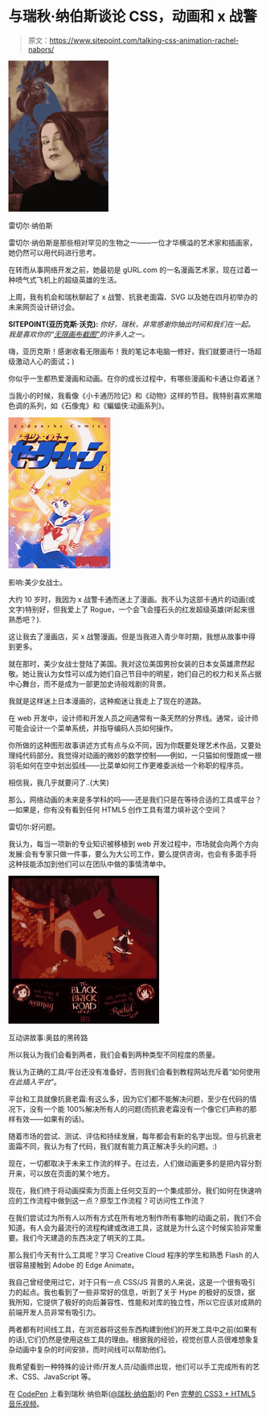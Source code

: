 # 与瑞秋·纳伯斯谈论 CSS，动画和 x 战警

> 原文：<https://www.sitepoint.com/talking-css-animation-rachel-nabors/>

![Rachel Nabors](img/0ee081fa3e56d0e142e2094764fb72de.png)

雷切尔·纳伯斯

雷切尔·纳伯斯是那些相对罕见的生物之一——一位才华横溢的艺术家和插画家，她仍然可以用代码进行思考。

在转而从事网络开发之前，她最初是 gURL.com 的一名漫画艺术家，现在过着一种喷气式飞机上的超级英雄的生活。

上周，我有机会和瑞秋聊起了 x 战警、抗衰老面霜、SVG 以及她在四月初举办的未来网页设计研讨会。

**SITEPOINT(亚历克斯·沃克):** *你好，瑞秋，非常感谢你抽出时间和我们在一起。我是喜欢你的“[无限画布截图”](https://www.youtube.com/watch?v=FlG3dDfZtoM#t=0 "Link to Episode 1 of the Infinite Canvas Screencast on Youtube.")的许多人之一。*

嗨，亚历克斯！感谢收看无限画布！我的笔记本电脑一修好，我们就要进行一场超级激动人心的面试；)

你似乎一生都热爱漫画和动画。在你的成长过程中，有哪些漫画和卡通让你着迷？

当我小的时候，我看像《小卡通历险记》和《动物》这样的节目。我特别喜欢黑暗色调的系列，如《石像鬼》和《蝙蝠侠:动画系列》。

[![Sailor Moon comic. Issue #1](img/ddd1da30074175901e84f4fa8ecb722a.png)](http://en.wikipedia.org/wiki/Sailor_Moon)

影响:美少女战士。

大约 10 岁时，我因为 x 战警卡通而迷上了漫画。我不认为这部卡通片的动画(或文字)特别好，但我爱上了 Rogue，一个会飞会撞石头的红发超级英雄(听起来很熟悉吧？).

这让我去了漫画店，买 x 战警漫画。但是当我进入青少年时期，我想从故事中得到更多。

就在那时，美少女战士登陆了美国。我对这位美国男扮女装的日本女英雄肃然起敬。她让我认为女性可以成为她们自己节目中的明星，她们自己的权力和关系占据中心舞台，而不是成为一部更加史诗般戏剧的背景。

我就是这样迷上日本漫画的，这种痴迷让我走上了现在的道路。

在 web 开发中，设计师和开发人员之间通常有一条天然的分界线。通常，设计师可能会设计一个菜单系统，并指导编码人员如何操作。

你所做的这种图形故事讲述方式有点与众不同，因为你既要处理艺术作品，又要处理纯代码部分。我觉得对动画的微妙的数学控制——例如，一只猫如何慢跑或一根羽毛如何在空中划出弧线——比菜单如何工作更难委派给一个称职的程序员。

相信我，我几乎就要问了..(大笑)

那么，网络动画的未来是多学科的吗——还是我们只是在等待合适的工具或平台？—如果是，你有没有看到任何 HTML5 创作工具有潜力填补这个空间？

雷切尔:好问题。

我认为，每当一项新的专业知识被移植到 web 开发过程中，市场就会向两个方向发展:会有专家只做一件事，要么为大公司工作，要么提供咨询，也会有多面手将这种技能添加到他们可以在团队中做的事情清单中。

[![The Black Brick Road of Oz](img/e754ff509fa6d9ebf545f2fc66bc4212.png)](http://codepen.io/rachelnabors/full/lqswg)

互动讲故事:奥兹的黑砖路

所以我认为我们会看到两者，我们会看到两种类型不同程度的质量。

我认为正确的工具/平台还没有准备好，否则我们会看到教程网站充斥着“如何使用*在此插入平台*”。

平台和工具就像抗衰老霜:有这么多，因为它们都不能解决问题，至少在代码的情况下，没有一个能 100%解决所有人的问题(而抗衰老霜没有一个像它们声称的那样有效——如果有的话)。

随着市场的尝试、测试、评估和持续发展，每年都会有新的名字出现。但与抗衰老面霜不同，我认为有了代码，我们就有能力真正解决手头的问题。:)

现在，一切都取决于未来工作流的样子。在过去，人们做动画更多的是把内容分割开来，可以放在页面的某个地方。

现在，我们终于将动画探索为页面上任何交互的一个集成部分。我们如何在快速响应的工作流程中做到这一点？原型工作流程？可访问性工作流？

在我们尝试过为所有人以所有方式在所有地方制作所有事物的动画之前，我们不会知道。有人会为最流行的流程构建或改进工具，这就是为什么这个时候实验非常重要。我们今天建造的东西决定了明天的工具。

那么我们今天有什么工具呢？学习 Creative Cloud 程序的学生和熟悉 Flash 的人很容易接触到 Adobe 的 Edge Animate。

我自己曾经使用过它，对于只有一点 CSS/JS 背景的人来说，这是一个很有吸引力的起点。我也看到了一些非常好的信息，听到了关于 Hype 的极好的反馈，据我所知，它提供了极好的向后兼容性、性能和对库的独立性，所以它应该对成熟的前端开发人员非常有吸引力。

两者都有时间线工具，在浏览器将这些东西构建到他们的开发工具中之前(如果有的话),它们仍然是使用这些工具的理由。根据我的经验，视觉创意人员很难想象复杂动画中复杂的时间安排，而时间线可以帮助他们。

我希望看到一种特殊的设计师/开发人员/动画师出现，他们可以手工完成所有的艺术、CSS、JavaScript 等。

在 [CodePen](http://codepen.io) 上看到瑞秋·纳伯斯([@瑞秋·纳伯斯](http://codepen.io/rachelnabors))的 Pen [完整的 CSS3 + HTML5 音乐视频](http://codepen.io/rachelnabors/pen/rCost)。